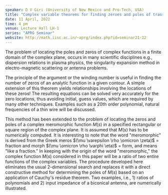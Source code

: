 ```yaml
---
speaker: D V Giri (University of New Mexico and Pro-Tech, USA)
title: "Complex variable theorems for finding zeroes and poles of transcendental functions"
date: 11 April, 2022
time: 4 pm
venue: Lecture Hall LH-1
series: "APRG Seminar"
website: http://math.iisc.ac.in/~aprg/index.php?id=seminar21-22
---
```


The problem of locating the poles and zeros of complex functions in a finite
domain of the complex plane, occurs in many scientific disciplines e.g., dispersion
relations in plasma physics, the singularity expansion method in electro-magnetic scattering
or antenna problems.

The principle of the argument or the winding number is useful in finding the number of zeros
of an analytic function in a given contour. A simple extension of this theorem yields
relationships involving the locations of these zeros! The resulting equations can be solved
very accurately for the zero locations, thus avoiding initial, guess values, which are required
by many other techniques. Examples such as a 20th order polynomial, natural frequencies of a
thin wire will be discussed.

This method has been extended to the problem of locating the zeros and poles of a complex
meromorphic function $M(s)$ in a specified rectangular or square region of the complex plane.
It is assumed that $M(s)$ has to be numerically computed. It is interesting to note that
the word "meromorphic" is derived from the Greek meros $(\mu \varepsilon \rho \omicron \zeta)$
= fraction and morph $(\mu \omicron \rho \varphi \eta)$ = form, and means "like a fraction."
In keeping with the origin of the word "meromorphic," the complex function $M(s)$ considered
in this paper will be a ratio of two entire functions of the complex variables. The procedure
developed here eliminates the usual 2-dimensional search and replaces it with a direct constructive
method for determining the poles of $M(s)$ based on an application of Cauchy's residue theorem.
Two examples, i.e., 1) ratios of polynomials and 2) input impedance of a biconical antenna,
are numerically illustrated.
